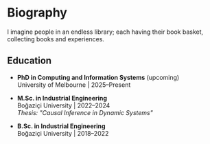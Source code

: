 # Biography

I imagine people in an endless library; each having their book basket, collecting books and experiences. 

## Education
- **PhD in Computing and Information Systems** (upcoming)  
  University of Melbourne | 2025–Present

- **M.Sc. in Industrial Engineering**  
  Boğaziçi University | 2022–2024  
  *Thesis: "Causal Inference in Dynamic Systems"*

- **B.Sc. in Industrial Engineering**  
  Boğaziçi University | 2018–2022
